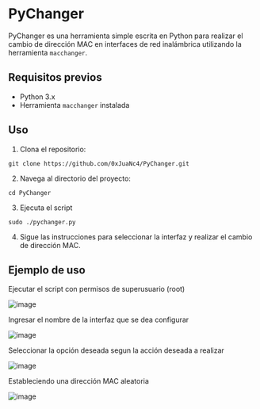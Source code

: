 # PyChanger

PyChanger es una herramienta simple escrita en Python para realizar el cambio de dirección MAC en interfaces de red inalámbrica utilizando la herramienta `macchanger`.

## Requisitos previos

- Python 3.x
- Herramienta `macchanger` instalada

## Uso

1. Clona el repositorio:
```
git clone https://github.com/0xJuaNc4/PyChanger.git
```
2. Navega al directorio del proyecto:
```
cd PyChanger
```
3. Ejecuta el script
```
sudo ./pychanger.py
```
4. Sigue las instrucciones para seleccionar la interfaz y realizar el cambio de dirección MAC.

## Ejemplo de uso

Ejecutar el script con permisos de superusuario (root)

![image](https://github.com/0xJuaNc4/PyChanger/assets/130152767/0dc8a4ed-764a-472a-a305-fbc2e91a1ead)

Ingresar el nombre de la interfaz que se dea configurar

![image](https://github.com/0xJuaNc4/PyChanger/assets/130152767/660a0b2e-735a-4548-a8ff-4a376672197b)

Seleccionar la opción deseada segun la acción deseada a realizar

![image](https://github.com/0xJuaNc4/PyChanger/assets/130152767/796a6f5f-1fe0-4af3-a9a5-d3d3b5b5202b)

Estableciendo una dirección MAC aleatoria

![image](https://github.com/0xJuaNc4/PyChanger/assets/130152767/d607a9ff-4b7f-497e-8690-2f7f7bb1bf13)
